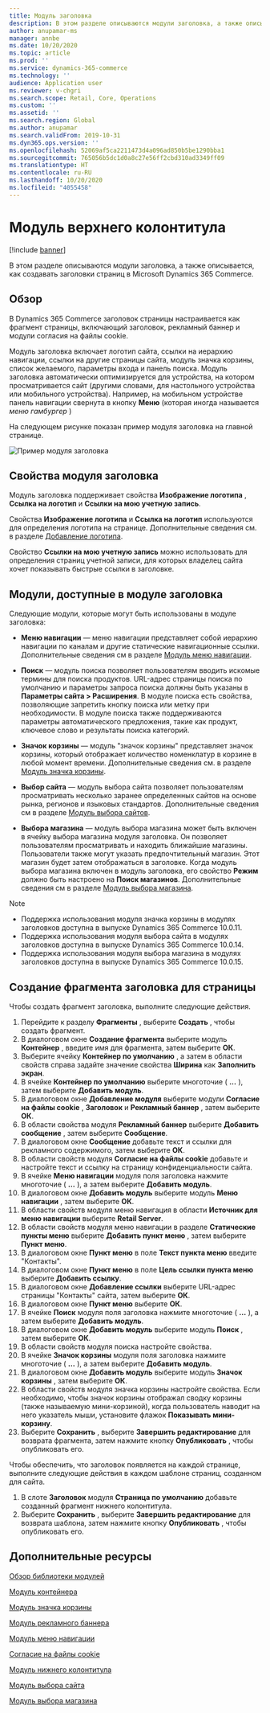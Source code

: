 ```yaml
---
title: Модуль заголовка
description: В этом разделе описываются модули заголовка, а также описывается, как создавать заголовки страниц в Microsoft Dynamics 365 Commerce.
author: anupamar-ms
manager: annbe
ms.date: 10/20/2020
ms.topic: article
ms.prod: ''
ms.service: dynamics-365-commerce
ms.technology: ''
audience: Application user
ms.reviewer: v-chgri
ms.search.scope: Retail, Core, Operations
ms.custom: ''
ms.assetid: ''
ms.search.region: Global
ms.author: anupamar
ms.search.validFrom: 2019-10-31
ms.dyn365.ops.version: ''
ms.openlocfilehash: 52069af5ca2211473d4a096ad850b5be1290bba1
ms.sourcegitcommit: 765056b5dc1d0a8c27e56ff2cbd310ad3349ff09
ms.translationtype: HT
ms.contentlocale: ru-RU
ms.lasthandoff: 10/20/2020
ms.locfileid: "4055458"
---
```

# <a name="header-module"></a>Модуль верхнего колонтитула

[!include [banner](includes/banner.md)]

В этом разделе описываются модули заголовка, а также описывается, как создавать заголовки страниц в Microsoft Dynamics 365 Commerce.

## <a name="overview"></a>Обзор

В Dynamics 365 Commerce заголовок страницы настраивается как фрагмент страницы, включающий заголовок, рекламный баннер и модули согласия на файлы cookie. 

Модуль заголовка включает логотип сайта, ссылки на иерархию навигации, ссылки на другие страницы сайта, модуль значка корзины, список желаемого, параметры входа и панель поиска. Модуль заголовка автоматически оптимизируется для устройства, на котором просматривается сайт (другими словами, для настольного устройства или мобильного устройства). Например, на мобильном устройстве панель навигации свернута в кнопку **Меню** (которая иногда называется *меню гамбургер* )

На следующем рисунке показан пример модуля заголовка на главной странице.

![Пример модуля заголовка](./media/ecommerce-header.png)

## <a name="properties-of-a-header-module"></a>Свойства модуля заголовка

Модуль заголовка поддерживает свойства **Изображение логотипа** , **Ссылка на логотип** и **Ссылки на мою учетную запись**. 

Свойства **Изображение логотипа** и **Ссылка на логотип** используются для определения логотипа на странице. Дополнительные сведения см. в разделе [Добавление логотипа](add-logo.md). 

Свойство **Ссылки на мою учетную запись** можно использовать для определения страниц учетной записи, для которых владелец сайта хочет показывать быстрые ссылки в заголовке.

## <a name="modules-that-are-available-within-a-header-module"></a>Модули, доступные в модуле заголовка

Следующие модули, которые могут быть использованы в модуле заголовка:

- **Меню навигации** — меню навигации представляет собой иерархию навигации по каналам и другие статические навигационные ссылки. Дополнительные сведения см в разделе [Модуль меню навигации](nav-menu-module.md).

- **Поиск** — модуль поиска позволяет пользователям вводить искомые термины для поиска продуктов. URL-адрес страницы поиска по умолчанию и параметры запроса поиска должны быть указаны в **Параметры сайта \> Расширения**. В модуле поиска есть свойства, позволяющие запретить кнопку поиска или метку при необходимости. В модуле поиска также поддерживаются параметры автоматического предложения, такие как продукт, ключевое слово и результаты поиска категорий.

- **Значок корзины** — модуль "значок корзины" представляет значок корзины, который отображает количество номенклатур в корзине в любой момент времени. Дополнительные сведения см. в разделе [Модуль значка корзины](cart-icon-module.md).

- **Выбор сайта** — модуль выбора сайта позволяет пользователям просматривать несколько заранее определенных сайтов на основе рынка, регионов и языковых стандартов. Дополнительные сведения см в разделе [Модуль выбора сайтов](site-selector.md).

- **Выбора магазина** — модуль выбора магазина может быть включен в ячейку выбора магазина модуля заголовка. Он позволяет пользователям просматривать и находить ближайшие магазины. Пользователи также могут указать предпочтительный магазин. Этот магазин будет затем отображаться в заголовке. Когда модуль выбора магазина включен в модуль заголовка, его свойство **Режим** должно быть настроено на **Поиск магазинов**. Дополнительные сведения см в разделе [Модуль выбора магазина](store-selector.md).

> [!NOTE]
> - Поддержка использования модуля значка корзины в модулях заголовков доступна в выпуске Dynamics 365 Commerce 10.0.11.
> - Поддержка использования модуля выбора сайта в модулях заголовков доступна в выпуске Dynamics 365 Commerce 10.0.14.
> - Поддержка использования модуля выбора магазина в модулях заголовков доступна в выпуске Dynamics 365 Commerce 10.0.15.

## <a name="create-a-header-fragment-for-a-page"></a>Создание фрагмента заголовка для страницы

Чтобы создать фрагмент заголовка, выполните следующие действия.

1. Перейдите к разделу **Фрагменты** , выберите **Создать** , чтобы создать фрагмент.
1. В диалоговом окне **Создание фрагмента** выберите модуль **Контейнер** , введите имя для фрагмента, затем выберите **ОК**.
1. Выберите ячейку **Контейнер по умолчанию** , а затем в области свойств справа задайте значение свойства **Ширина** как **Заполнить экран**.
1. В ячейке **Контейнер по умолчанию** выберите многоточие ( **...** ), затем выберите **Добавить модуль**.
1. В диалоговом окне **Добавление модуля** выберите модули **Согласие на файлы cookie** , **Заголовок** и **Рекламный баннер** , затем выберите **ОК**.
1. В области свойства модуля **Рекламный баннер** выберите **Добавить сообщение** , затем выберите **Сообщение**.
1. В диалоговом окне **Сообщение** добавьте текст и ссылки для рекламного содержимого, затем выберите **ОК**.
1. В области свойств модуля **Согласие на файлы cookie** добавьте и настройте текст и ссылку на страницу конфиденциальности сайта.
1. В ячейке **Меню навигации** модуля поля заголовка нажмите многоточие ( **…** ), а затем выберите **Добавить модуль**.
1. В диалоговом окне **Добавить модуль** выберите модуль **Меню навигации** , затем выберите **ОК**.
1. В области свойств модуля меню навигация в области **Источник для меню навигации** выберите **Retail Server**.
1. В области свойств модуля меню навигации в разделе **Статические пункты меню** выберите **Добавить пункт меню** , затем выберите **Пункт меню**. 
1. В диалоговом окне **Пункт меню** в поле **Текст пункта меню** введите "Контакты".
1. В диалоговом окне **Пункт меню** в поле **Цель ссылки пункта меню** выберите **Добавить ссылку**.
1. В диалоговом окне **Добавление ссылки** выберите URL-адрес страницы "Контакты" сайта, затем выберите **ОК**.  
1. В диалоговом окне **Пункт меню** выберите **ОК**.
1. В ячейке **Поиск** модуля поля заголовка нажмите многоточие ( **…** ), а затем выберите **Добавить модуль**.
1. В диалоговом окне **Добавить модуль** выберите модуль **Поиск** , затем выберите **ОК**.
1. В области свойств модуля поиска настройте свойства.
1. В ячейке **Значок корзины** модуля поля заголовка нажмите многоточие ( **…** ), а затем выберите **Добавить модуль**.
1. В диалоговом окне **Добавить модуль** выберите модуль **Значок корзины** , затем выберите **ОК**.
1. В области свойств модуля значка корзины настройте свойства. Если необходимо, чтобы значок корзины отображал сводку корзины (также называемую мини-корзиной), когда пользователь наводит на него указатель мыши, установите флажок **Показывать мини-корзину**.
1. Выберите **Сохранить** , выберите **Завершить редактирование** для возврата фрагмента, затем нажмите кнопку **Опубликовать** , чтобы опубликовать его.

Чтобы обеспечить, что заголовок появляется на каждой странице, выполните следующие действия в каждом шаблоне страниц, созданном для сайта.

1. В слоте **Заголовок** модуля **Страница по умолчанию** добавьте созданный фрагмент нижнего колонтитула.
1. Выберите **Сохранить** , выберите **Завершить редактирование** для возврата шаблона, затем нажмите кнопку **Опубликовать** , чтобы опубликовать его.

## <a name="additional-resources"></a>Дополнительные ресурсы

[Обзор библиотеки модулей](starter-kit-overview.md)

[Модуль контейнера](add-container-module.md)

[Модуль значка корзины](cart-icon-module.md)

[Модуль рекламного баннера](add-alert.md)

[Модуль меню навигации](nav-menu-module.md) 

[Согласие на файлы cookie](cookie-consent-module.md)

[Модуль нижнего колонтитула](author-footer-module.md)

[Модуль выбора сайта](site-selector.md)

[Модуль выбора магазина](store-selector.md)
